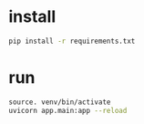# install

```bash
pip install -r requirements.txt
```

# run

```bash
source. venv/bin/activate
uvicorn app.main:app --reload
```